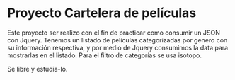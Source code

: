 # Proyecto Cartelera de películas

Este proyecto ser realizo con el fin de practicar como consumir un JSON con Jquery. 
Tenemos un listado de películas categorizadas por genero con su información respectiva, y por medio de Jquery consumimos la data para mostrarlas en el listado. 
Para el filtro de categorías se usa isotopo. 

Se libre y estudia-lo. 
